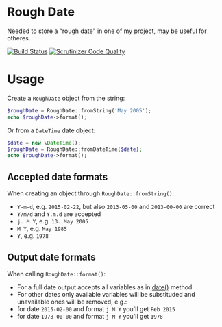 # Rough Date
Needed to store a "rough date" in one of my project, may be useful for otheres.

[![Build Status](https://scrutinizer-ci.com/g/mareg/rough-date/badges/build.png?b=master)](https://scrutinizer-ci.com/g/mareg/rough-date/build-status/master)
[![Scrutinizer Code Quality](https://scrutinizer-ci.com/g/mareg/rough-date/badges/quality-score.png?b=master)](https://scrutinizer-ci.com/g/mareg/rough-date/?branch=master)

# Usage

Create a `RoughDate` object from the string:
```php
$roughDate = RoughDate::fromString('May 2005');
echo $roughDate->format();
```

Or from a `DateTime` date object:
```php
$date = new \DateTime();
$roughDate = RoughDate::fromDateTime($date);
echo $roughDate->format();
```

## Accepted date formats
When creating an object through `RoughDate::fromString()`:

* `Y-m-d`, e.g. `2015-02-22`, but also `2013-05-00` and `2013-00-00` are correct
* `Y/m/d` and `Y.m.d` are accepted
* `j. M Y`, e.g. `13. May 2005`
* `M Y`, e.g. `May 1985`
* `Y`, e.g. `1978`

## Output date formats
When calling `RoughDate::format()`:
* For a full date output accepts all variables as in [date()](http://php.net/manual/en/function.date.php) method
* For other dates only available variables will be substituded and unavailable ones will be removed, e.g.:
 * for date `2015-02-00` and format `j M Y` you'll get `Feb 2015`
 * for date `1978-00-00` and format `j M Y` you'll get `1978`
